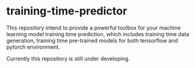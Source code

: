 # training-time-predictor

This repository intend to provide a powerful toolbox for your machine learning model training time prediction, which includes training time data generation, training time pre-trained models for both tensorflow and pytorch environment. 

Currently this repository is still under developing.
 

